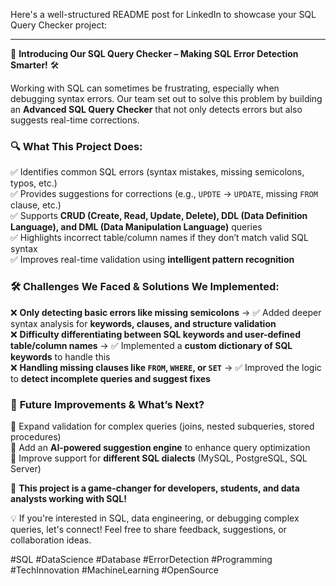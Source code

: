 Here's a well-structured README post for LinkedIn to showcase your SQL Query Checker project:  

---

🚀 **Introducing Our SQL Query Checker – Making SQL Error Detection Smarter!** 🛠️  

Working with SQL can sometimes be frustrating, especially when debugging syntax errors. Our team set out to solve this problem by building an **Advanced SQL Query Checker** that not only detects errors but also suggests real-time corrections.  

### 🔍 **What This Project Does:**  
✅ Identifies common SQL errors (syntax mistakes, missing semicolons, typos, etc.)  
✅ Provides suggestions for corrections (e.g., `UPDTE` → `UPDATE`, missing `FROM` clause, etc.)  
✅ Supports **CRUD (Create, Read, Update, Delete), DDL (Data Definition Language), and DML (Data Manipulation Language)** queries  
✅ Highlights incorrect table/column names if they don’t match valid SQL syntax  
✅ Improves real-time validation using **intelligent pattern recognition**  

### 🛠 **Challenges We Faced & Solutions We Implemented:**  
❌ **Only detecting basic errors like missing semicolons** → ✅ Added deeper syntax analysis for **keywords, clauses, and structure validation**  
❌ **Difficulty differentiating between SQL keywords and user-defined table/column names** → ✅ Implemented a **custom dictionary of SQL keywords** to handle this  
❌ **Handling missing clauses like `FROM`, `WHERE`, or `SET`** → ✅ Improved the logic to **detect incomplete queries and suggest fixes**  

### 🔄 **Future Improvements & What’s Next?**  
🔹 Expand validation for complex queries (joins, nested subqueries, stored procedures)  
🔹 Add an **AI-powered suggestion engine** to enhance query optimization  
🔹 Improve support for **different SQL dialects** (MySQL, PostgreSQL, SQL Server)  

🚀 **This project is a game-changer for developers, students, and data analysts working with SQL!**  

💡 If you're interested in SQL, data engineering, or debugging complex queries, let's connect! Feel free to share feedback, suggestions, or collaboration ideas.  

#SQL #DataScience #Database #ErrorDetection #Programming #TechInnovation #MachineLearning #OpenSource
